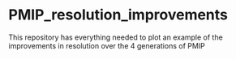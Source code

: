 # PMIP_resolution_improvements
This repository has everything needed to plot an example of the improvements in resolution over the 4 generations of PMIP
